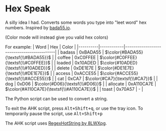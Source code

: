 # Hex Speak
A silly idea I had. Converts some words you type into "leet word" hex numbers. Inspired by [bada55.io](http://bada55.io).

(Color mode will instead give you valid hex colors)

For example:
| Word     | Hex        | Color                                     |
|----------|------------|-------------------------------------------|
| badass   | 0xBADA55   | $\color{#BADA55}{\textsf{\\#BADA55}}$     |
| coffee   | 0xC0FFEE   | $\color{#C0FFEE}{\textsf{\\#C0FFEE}}$     |
| loaded   | 0x10ADED   | $\color{#10ADED}{\textsf{\\#10ADED}}$     |
| delete   | 0xDE1E7E   | $\color{#DE1E7E}{\textsf{\\#DE1E7E}}$     |
| access   | 0xACCE55   | $\color{#ACCE55}{\textsf{\\#ACCE55}}$     |
| cat      | 0xCA7      | $\color{#CA7}{\textsf{\\#CA7}}$           |
| dog      | 0xD06      | $\color{#D06}{\textsf{\\#D06}}$           |
| allocate | 0xA110CA7E | $\color{#A110CA7E}{\textsf{\\#A110CA7E}}$ |
| toast    | 0x70A57    | -                                         |

The Python script can be used to convert a string.

To exit the AHK script, press <kbd><kbd>Alt</kbd>+<kbd>Shift</kbd>+<kbd>q</kbd></kbd>, or use the tray icon. To temporarily pause the script, use <kbd><kbd>Alt</kbd>+<kbd>Shift</kbd>+<kbd>p</kbd></kbd>

The AHK script uses [RegexHotString by 8LWXpg](https://github.com/8LWXpg/RegExHotstring/).
